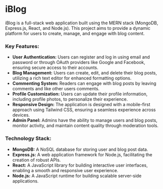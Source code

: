 # iBlog

iBlog is a full-stack web application built using the MERN stack (MongoDB, Express.js, React, and Node.js). This project aims to provide a dynamic platform for users to create, manage, and engage with blog content.

### Key Features:

* **User Authentication:** Users can register and log in using email and password or through OAuth providers like Google and Facebook, ensuring secure access to their accounts.
* **Blog Management:** Users can create, edit, and delete their blog posts, utilizing a rich text editor for enhanced formatting options.
* **Commenting System:** Readers can engage with blog posts by leaving comments and like other users comments.
* **Profile Customization:** Users can update their profile information, including profile photos, to personalize their experience.
* **Responsive Design:** The application is designed with a mobile-first approach using Tailwind CSS, ensuring a seamless experience across devices.
* **Admin Panel:** Admins have the ability to manage users and blog posts, monitor activity, and maintain content quality through moderation tools.

### Technology Stack:

* **MongoDB:** A NoSQL database for storing user and blog post data.
* **Express.js:** A web application framework for Node.js, facilitating the creation of robust APIs.
* **React:** A JavaScript library for building interactive user interfaces, enabling a smooth and responsive user experience.
* **Node.js:** A JavaScript runtime for building scalable server-side applications.
